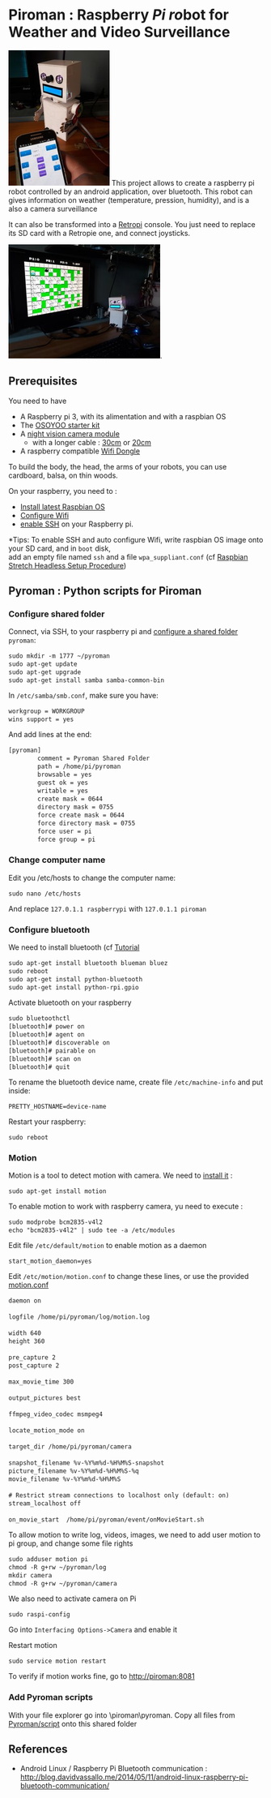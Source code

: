 # Piroman : Raspberry *Pi* *ro*bot for Weather and Video Surveillance 

<img src="piroman.jpg" alt="Image" style="width: 200px;"/>
This project allows to create a raspberry pi robot controlled by an android application, over bluetooth.
This robot can gives information on weather (temperature, pression, humidity), and is a also a camera surveillance 


It can also be transformed into a [Retropi](https://retropie.org.uk/) console. You just need to replace its SD card with a Retropie one, and connect joysticks.

<img src="piroman-bomberman.jpg" alt="Image" style="width: 300px;"/>.


## Prerequisites

You need to have
- A Raspberry pi 3, with its alimentation and with a raspbian OS
- The [OSOYOO starter kit](https://www.amazon.fr/OSOYOO-Raspberry-Electronique-explorateurs-amateurs/dp/B074YZMRC1)
- A [night vision camera module](https://www.amazon.fr/gp/product/B071J14338)
	- with a longer cable : [30cm](https://www.amazon.fr/gp/product/B01NAXKTDP)  or [20cm](https://www.amazon.fr/gp/product/B00RMV2L0M)
- A raspberry compatible [Wifi Dongle](https://www.amazon.fr/gp/product/B003MTTJOY)


To build the body, the head, the arms of your robots, you can use cardboard, balsa, on thin woods.


On your raspberry, you need to :
- [Install latest Raspbian OS](https://www.raspberrypi.org/downloads/raspbian/)
- [Configure Wifi](http://weworkweplay.com/play/automatically-connect-a-raspberry-pi-to-a-wifi-network/)
- [enable SSH](https://www.raspberrypi.org/documentation/remote-access/ssh/README.md) on your Raspberry pi.
 
*Tips:
To enable SSH and auto configure Wifi, write raspbian OS image onto your SD card, and in `boot` disk,  
add an empty file named `ssh` and a file `wpa_suppliant.conf` (cf [Raspbian Stretch Headless Setup Procedure](https://www.raspberrypi.org/forums/viewtopic.php?t=191252))

## Pyroman : Python scripts for Piroman

### Configure shared folder

Connect, via SSH, to your raspberry pi and [configure a shared folder](https://raspberrypihq.com/how-to-share-a-folder-with-a-windows-computer-from-a-raspberry-pi/) `pyroman`:

```
sudo mkdir -m 1777 ~/pyroman
sudo apt-get update
sudo apt-get upgrade
sudo apt-get install samba samba-common-bin
```

In `/etc/samba/smb.conf`, make sure you have:
```
workgroup = WORKGROUP
wins support = yes
```
And add lines at the end: 
```
[pyroman]
        comment = Pyroman Shared Folder
        path = /home/pi/pyroman
        browsable = yes
        guest ok = yes
        writable = yes
        create mask = 0644
        directory mask = 0755
        force create mask = 0644
        force directory mask = 0755
        force user = pi
        force group = pi
```
### Change computer name

Edit you /etc/hosts to change the computer name:
```
sudo nano /etc/hosts
```
And replace `127.0.1.1 raspberrypi` with `127.0.1.1 piroman`

### Configure bluetooth

We need to install bluetooth (cf [Tutorial](https://circuitdigest.com/microcontroller-projects/controlling-raspberry-pi-gpio-using-android-app-over-bluetooth)
```
sudo apt-get install bluetooth blueman bluez
sudo reboot
sudo apt-get install python-bluetooth
sudo apt-get install python-rpi.gpio
```

Activate bluetooth on your raspberry
```
sudo bluetoothctl
[bluetooth]# power on
[bluetooth]# agent on
[bluetooth]# discoverable on
[bluetooth]# pairable on
[bluetooth]# scan on
[bluetooth]# quit	
```

To rename the bluetooth device name, create file `/etc/machine-info` and put inside:
```
PRETTY_HOSTNAME=device-name
```

Restart your raspberry:
```
sudo reboot
```

### Motion

Motion is a tool to detect motion with camera. We need to [install it](https://raspbian-france.fr/video-surveillance-raspberry-pi-camera/) :
```
sudo apt-get install motion
```

To enable motion to work with raspberry camera, yu need to execute :
```
sudo modprobe bcm2835-v4l2
echo "bcm2835-v4l2" | sudo tee -a /etc/modules
```


Edit file `/etc/default/motion` to enable motion as a daemon
```
start_motion_daemon=yes
```
Edit `/etc/motion/motion.conf` to change these lines, or use the provided [motion.conf](./conf/motion.conf)
```
daemon on

logfile /home/pi/pyroman/log/motion.log

width 640
height 360

pre_capture 2
post_capture 2

max_movie_time 300

output_pictures best

ffmpeg_video_codec msmpeg4

locate_motion_mode on

target_dir /home/pi/pyroman/camera

snapshot_filename %v-%Y%m%d-%H%M%S-snapshot
picture_filename %v-%Y%m%d-%H%M%S-%q
movie_filename %v-%Y%m%d-%H%M%S

# Restrict stream connections to localhost only (default: on)
stream_localhost off

on_movie_start  /home/pi/pyroman/event/onMovieStart.sh 

```

To allow motion to write log, videos, images, we need to add user motion to pi group, and change some file rights
```
sudo adduser motion pi
chmod -R g+rw ~/pyroman/log
mkdir camera
chmod -R g+rw ~/pyroman/camera
```

We also need to activate camera on Pi
```
sudo raspi-config
```
Go into `Interfacing Options->Camera` and enable it

Restart  motion
```
sudo service motion restart
```
To verify if motion works fine, go to [http://piroman:8081](http://piroman:8081)



### Add Pyroman scripts

With your file explorer go into \\piroman\pyroman. Copy all files from [Pyroman/script](./Pyroman/script) onto this shared folder





## References
- Android Linux / Raspberry Pi Bluetooth communication : http://blog.davidvassallo.me/2014/05/11/android-linux-raspberry-pi-bluetooth-communication/